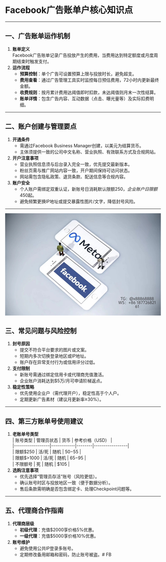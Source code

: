 # Facebook广告账单户核心知识点
---
## 一、广告账单运作机制
1. **账单定义**  
   Facebook广告账单记录广告投放产生的费用，当费用达到特定额度或月度周期结束时触发支付。
2. **运作流程**  
   - **预算控制**：单个广告可设置预算上限与投放时长，避免超支。  
   - **费用查看**：通过广告管理工具实时监控每日预估费用，72小时内更新最终金额。  
   - **收费规则**：按月累计费用达阈值即时扣款，未达阈值则月末一次性结算。  
   - **账单详情**：包含广告内容、互动数据（点击、曝光量等）及实际扣费明细。
---
## 二、账户创建与管理要点
1. **开通条件**  
   - 需通过Facebook Business Manager创建，以美元为结算货币。  
   - 主体须提供一致的公司中文名称、营业执照、有效联系方式及合规网站。  
2. **开户注意事项**  
   - 营业执照信息须与后台录入完全一致，优先提交最新版本。  
   - 粉丝页需与推广网站内容一致，开户期间保持可访问状态。  
   - 网站需包含隐私政策、退货条款、配送信息等合规内容。  
3. **账户安全**  
   - 个人账户需绑定双重认证，新账号日消耗默认限额$250，企业账户日限额$450起。  
   - 避免频繁更换IP地址或提交暴露性图片/文字，降低封号风险。
---
![替代文字](微信图片_20250331131736.jpg)
## 三、常见问题与风险控制
1. **封号原因**  
   - 提交不符合平台要求的图片或文案。  
   - 短期内多次切换登录地区或IP地址。  
   - 账户存在异常支付行为或信用评分过低。  
2. **支付限制**  
   - 新账号需通过绑定信用卡或代理商充值激活。  
   - 企业账户消耗达到$5万/月可申请阶梯返点。  
3. **稳定性策略**  
   - 优先使用企业户（需代理开户），稳定性高于个人户。  
   - 定期更新广告素材（建议月更新率≥30%）。  
---
## 四、第三方账单号使用建议
1. **老账单号类型**  
   | 账号类型         | 管理员状态 | 货币   | 参考价格（USD） |  
   |------------------|------------|--------|-----------------|  
   | 限额$250         | 活/死      | 随机   | $50-$55         |  
   | 限额$>1000       | 活/死      | 随机   | $65-$95         |  
   | 不限额号         | 死         | 随机   | $105            |  
2. **选购注意事项**  
   - 优先选择“管理员存活”账号（风险更低）。  
   - 确认账号时区与投放地区一致（便于数据分析）。  
   - 售后条款需明确是否包含绑定卡、处理Checkpoint问题等。  
---
## 五、代理商合作指南
1. **代理商层级**  
   - **初级代理**：充值$2000享价格5%优惠。  
   - **一级代理**：充值$5000享价格10%优惠。  
2. **账号维护**  
   - 避免使用公共IP登录多账号。  
   - 定期修改备用邮箱和密码，防止账号被盗。# FB
